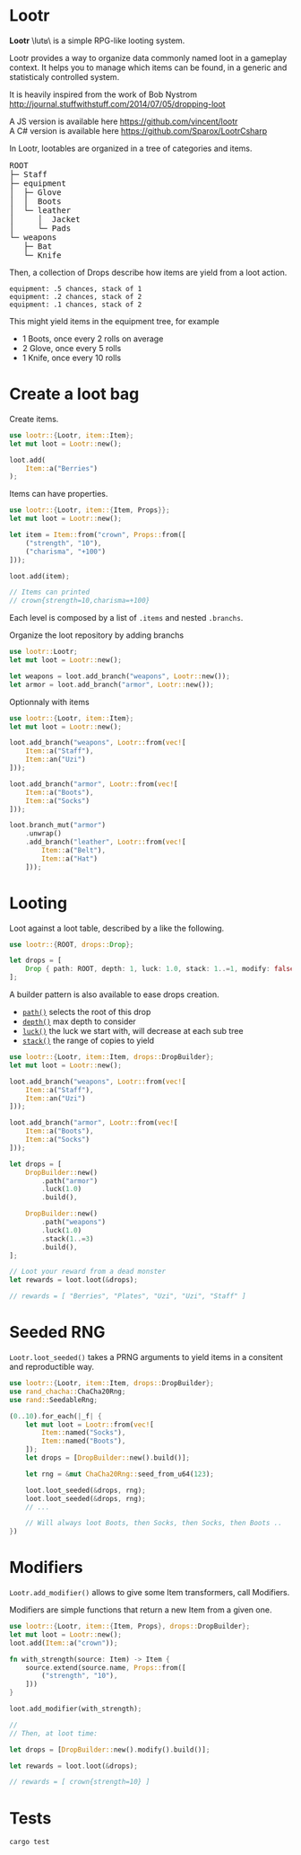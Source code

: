 Lootr
=====

**Lootr** \lutʁ\ is a simple RPG-like looting system.

Lootr provides a way to organize data commonly named loot in a gameplay context.
It helps you to manage which items can be found, in a generic and statisticaly controlled system.

It is heavily inspired from the work of Bob Nystrom <http://journal.stuffwithstuff.com/2014/07/05/dropping-loot>

A JS version is available here <https://github.com/vincent/lootr>
<br>
A C# version is available here <https://github.com/Sparox/LootrCsharp>

In Lootr, lootables are organized in a tree of categories and items.
<pre>
ROOT
├─ Staff
├─ equipment
│  ├─ Glove
│  │  Boots
│  └─ leather
│     │  Jacket
│     └─ Pads
└─ weapons
   ├─ Bat
   └─ Knife
</pre>

Then, a collection of Drops describe how items are yield from a loot action.

```ignore
equipment: .5 chances, stack of 1
equipment: .2 chances, stack of 2
equipment: .1 chances, stack of 2
```

This might yield items in the equipment tree, for example
- 1 Boots, once every 2 rolls on average
- 2 Glove, once every 5 rolls
- 1 Knife, once every 10 rolls


Create a loot bag
=====

Create items.

```rust
use lootr::{Lootr, item::Item};
let mut loot = Lootr::new();

loot.add(
    Item::a("Berries")
);
```

Items can have properties.

```rust
use lootr::{Lootr, item::{Item, Props}};
let mut loot = Lootr::new();

let item = Item::from("crown", Props::from([
    ("strength", "10"),
    ("charisma", "+100")
]));

loot.add(item);

// Items can printed
// crown{strength=10,charisma=+100}

```

Each level is composed by a list of `.items` and nested `.branchs`.

Organize the loot repository by adding branchs

```rust
use lootr::Lootr;
let mut loot = Lootr::new();

let weapons = loot.add_branch("weapons", Lootr::new());
let armor = loot.add_branch("armor", Lootr::new());
```

Optionnaly with items

```rust
use lootr::{Lootr, item::Item};
let mut loot = Lootr::new();

loot.add_branch("weapons", Lootr::from(vec![
    Item::a("Staff"),
    Item::an("Uzi")
]));

loot.add_branch("armor", Lootr::from(vec![
    Item::a("Boots"),
    Item::a("Socks")
]));

loot.branch_mut("armor")
    .unwrap()
    .add_branch("leather", Lootr::from(vec![
        Item::a("Belt"),
        Item::a("Hat")
    ]));
```

Looting
=====

Loot against a loot table, described by a like the following.

```rust
use lootr::{ROOT, drops::Drop};

let drops = [
    Drop { path: ROOT, depth: 1, luck: 1.0, stack: 1..=1, modify: false },
];
```

A builder pattern is also available to ease drops creation.

 * [`path()`](crate::drops::DropBuilder::path) selects the root of this drop
 * [`depth()`](crate::drops::DropBuilder::depth) max depth to consider
 * [`luck()`](crate::drops::DropBuilder::luck) the luck we start with, will decrease at each sub tree
 * [`stack()`](crate::drops::DropBuilder::stack) the range of copies to yield

```rust
use lootr::{Lootr, item::Item, drops::DropBuilder};
let mut loot = Lootr::new();

loot.add_branch("weapons", Lootr::from(vec![
    Item::a("Staff"),
    Item::an("Uzi")
]));

loot.add_branch("armor", Lootr::from(vec![
    Item::a("Boots"),
    Item::a("Socks")
]));

let drops = [
    DropBuilder::new()
        .path("armor")
        .luck(1.0)
        .build(),

    DropBuilder::new()
        .path("weapons")
        .luck(1.0)
        .stack(1..=3)
        .build(),
];

// Loot your reward from a dead monster
let rewards = loot.loot(&drops);

// rewards = [ "Berries", "Plates", "Uzi", "Uzi", "Staff" ]
```

Seeded RNG
=====

`Lootr.loot_seeded()` takes a PRNG arguments to yield items in a consitent and reproductible way.

```rust
use lootr::{Lootr, item::Item, drops::DropBuilder};
use rand_chacha::ChaCha20Rng;
use rand::SeedableRng;

(0..10).for_each(|_f| {
    let mut loot = Lootr::from(vec![
        Item::named("Socks"),
        Item::named("Boots"),
    ]);
    let drops = [DropBuilder::new().build()];

    let rng = &mut ChaCha20Rng::seed_from_u64(123);

    loot.loot_seeded(&drops, rng);
    loot.loot_seeded(&drops, rng);
    // ...

    // Will always loot Boots, then Socks, then Socks, then Boots ..
})
```

Modifiers
=====

`Lootr.add_modifier()` allows to give some Item transformers, call Modifiers.

Modifiers are simple functions that return a new Item from a given one.

```rust
use lootr::{Lootr, item::{Item, Props}, drops::DropBuilder};
let mut loot = Lootr::new();
loot.add(Item::a("crown"));

fn with_strength(source: Item) -> Item {
    source.extend(source.name, Props::from([
        ("strength", "10"),
    ]))
}

loot.add_modifier(with_strength);

//
// Then, at loot time:

let drops = [DropBuilder::new().modify().build()];

let rewards = loot.loot(&drops);

// rewards = [ crown{strength=10} ]
```

Tests
=====

`cargo test`

